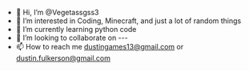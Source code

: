 - 👋 Hi, I’m @Vegetassgss3
- 👀 I’m interested in Coding, Minecraft, and just a lot of random things
- 🌱 I’m currently learning python code
- 💞️ I’m looking to collaborate on ---
- 📫 How to reach me dustingames13@gmail.com or dustin.fulkerson@gmail.com

<!---
Vegetassgss3/Vegetassgss3 is a ✨ special ✨ repository because its `README.md` (this file) appears on your GitHub profile.
You can click the Preview link to take a look at your changes.
--->
